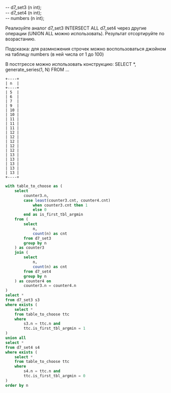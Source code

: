 -- d7_set3 (n int);  
-- d7_set4 (n int);  
-- numbers (n int);  

Реализуйте аналог d7_set3 INTERSECT ALL d7_set4 через другие операции (UNION ALL можно использовать).
Результат отсортируйте по возрастанию.

Подсказка: для размножения строчек можно воспользоваться джойном на таблицу numbers (в ней числа от 1 до 100)

В постгрессе можно использовать конструкцию:
  SELECT *, generate_series(1, N) FROM …
```
+----+
| n  |
+----+
| 5  |
| 6  |
| 7  |
| 9  |
| 10 |
| 10 |
| 11 |
| 11 |
| 11 |
| 12 |
| 12 |
| 12 |
| 12 |
| 12 |
| 13 |
| 13 |
| 13 |
| 13 |
| 13 |
+----+
```

```sql
with table_to_choose as (
    select
        counter3.n,
        case least(counter3.cnt, counter4.cnt)
            when counter3.cnt then 1
            else 0
        end as is_first_tbl_argmin
    from (
        select
            n, 
            count(n) as cnt
        from d7_set3
        group by n
    ) as counter3
    join (
        select
            n,
            count(n) as cnt
        from d7_set4
        group by n
    ) as counter4 on
        counter3.n = counter4.n
)
select *
from d7_set3 s3
where exists (
    select *
    from table_to_choose ttc
    where 
        s3.n = ttc.n and
        ttc.is_first_tbl_argmin = 1
)
union all
select *
from d7_set4 s4
where exists (
    select *
    from table_to_choose ttc
    where 
        s4.n = ttc.n and
        ttc.is_first_tbl_argmin = 0
)
order by n
```